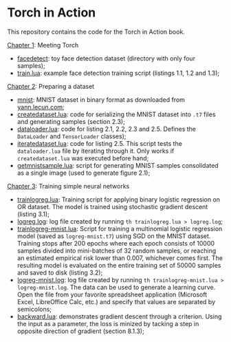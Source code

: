 # Torch in Action

This repository contains the code for the Torch in Action book. 

[Chapter 1](01-Meeting-Torch): Meeting Torch
 * [facedetect](01-Meeting-Torch/facedetect): toy face detection dataset (directory with only four samples);
 * [train.lua](01-Meeting-Torch/train.lua): example face detection training script (listings 1.1, 1.2 and 1.3);

[Chapter 2](02-Preparing-a-dataset): Preparing a dataset
 * [mnist](02-Preparing-a-dataset/mnist): MNIST dataset in binary format as downloaded from [yann.lecun.com](http://yann.lecun.com/exdb/mnist/);
 * [createdataset.lua](02-Preparing-a-dataset/createdataset.lua): code for serializing the MNIST dataset into `.t7` files and generating samples (section 2.3);
 * [dataloader.lua](02-Preparing-a-dataset/dataloader.lua): code for listing 2.1, 2.2, 2.3 and 2.5. Defines the `DataLoader` and `TensorLoader` classes);
 * [iteratedataset.lua](02-Preparing-a-dataset/iteratedataset.lua): code for listing 2.5. This script tests the `dataloader.lua` file by iterating through it. Only works if `createdataset.lua` was executed before hand;
 * [getmnistsample.lua](02-Preparing-a-dataset/getmnistsample.lua): script for generating MNIST samples consolidated as a single image (used to generate figure 2.1);

[Chapter 3](03-Training-simple-neural-networks): Training simple neural networks
 * [trainlogreg.lua](03-Training-simple-neural-networks/trainlogreg.lua): Training script for applying binary logistic regression on OR dataset. The model is trained using stochastic gradient descent (listing 3.1);
 * [logreg.log](03-Training-simple-neural-networks/logreg.log): log file created by running `th trainlogreg.lua > logreg.log`;
 * [trainlogreg-mnist.lua](03-Training-simple-neural-networks/trainlogreg-mnist.lua): Script for training a multinomial logistic regression model (saved as `logreg-mnist.t7`) using SGD on the MNIST dataset. Training stops after 200 epochs where each epoch consists of 10000 samples divided into mini-batches of 32 random samples, or reaching an estimated empirical risk lower than 0.007, whichever comes first. The resulting model is evaluated on the entire training set of 50000 samples and saved to disk (listing 3.2);
 * [logreg-mnist.log](03-Training-simple-neural-networks/logreg-mnist.log): log file created by running `th trainlogreg-mnist.lua > logreg-mnist.log`. The data can be used to generate a learning curve. Open the file from your favorite spreadsheet application (Microsoft Excel, LibreOffice Calc, etc.) and specify that values are separated by semicolons;
 * [backward.lua](03-Training-simple-neural-networks/backward.lua): demonstrates gradient descent through a criterion. Using the input as a parameter, the loss is minized by tacking a step in opposite direction of gradient (section 8.1.3);
